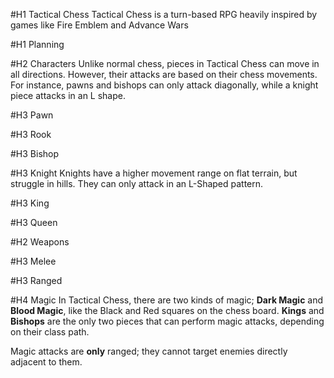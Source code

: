 #H1 Tactical Chess
Tactical Chess is a turn-based RPG heavily inspired by games like Fire Emblem and Advance Wars

#H1 Planning

#H2 Characters
Unlike normal chess, pieces in Tactical Chess can move in all directions. However, their attacks are based on their chess movements. For instance, pawns and bishops can only attack diagonally, while a knight piece attacks in an L shape.

#H3 Pawn

#H3 Rook

#H3 Bishop

#H3 Knight
Knights have a higher movement range on flat terrain, but struggle in hills. They can only attack in an L-Shaped pattern.

#H3 King

#H3 Queen


#H2 Weapons

#H3 Melee

#H3 Ranged

#H4 Magic
In Tactical Chess, there are two kinds of magic; **Dark Magic** and **Blood Magic**, like the Black and Red squares on the chess board. **Kings** and **Bishops** are the only two pieces that can perform magic attacks, depending on their class path. 

Magic attacks are **only** ranged; they cannot target enemies directly adjacent to them.
